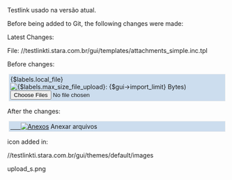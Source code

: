 Testlink usado na versão atual.

Before being added to Git, the following changes were made:


Latest Changes:


File: //testlinkti.stara.com.br/gui/templates/attachments_simple.inc.tpl

Before changes:

<div  style="text-align:left;margin:3px;background:#CDE;padding: 3px 3px 3px 3px;border-style: groove;border-width: thin;">
      <label for="uploadedFile_[{$attach_id}]" class="labelHolder">{$labels.local_file} </label>
      <img class="clickable" src="{$tlImages.activity}" title="{$labels.max_size_file_upload}: {$gui->import_limit} Bytes)">
      <input type="file" name="uploadedFile[{$attach_id}][]" id="uploadedFile_{$attach_id}" multiple 
               size="{#UPLOAD_FILENAME_SIZE#}" />
        &nbsp;&nbsp;&nbsp;&nbsp;
</div>




After the changes:

<div  style="text-align:left;margin:3px;background:#CDE;padding: 3px 3px 3px 3px;border-style: groove;border-width: thin;">
	<a href="javascript:openFileUploadWindow({$tc_old_exec.execution_id},'executions')">
      	&nbsp;&nbsp;&nbsp;&nbsp;&nbsp;&nbsp;<img src="http://testlinkti.stara.com.br/gui/themes/default/images/upload_s.png" title="Anexos" alt="Anexos" style="border:none"></a>
        Anexar arquivos
        &nbsp;&nbsp;&nbsp;&nbsp;&nbsp;&nbsp;
</div>



icon added in:

//testlinkti.stara.com.br/gui/themes/default/images

upload_s.png



